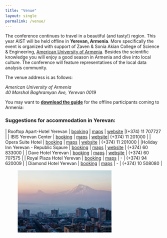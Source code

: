 ```yaml
---
title: "Venue"
layout: single
permalink: /venue/
---
```


The conference continues to travel in a beautiful (and tasty!) region. This year AIST will be held offline in **Yerevan, Armenia**. More specifically the event is organized with support of Zaven & Sonia Akian College of Science & Engineering, [American University of Armenia](https://cse.aua.am/). Besides the scientific knowledge you will enjoy a good season in Armenia and dive into local culture. The conference will feature representatives of the local data analysis community.

The venue address is as follows:

<i>American University of Armenia<br/></i>
<i>40 Marshal Baghramyan Ave, Yerevan 0019</i>

You may want to <a href="/Guidebook.pdf"><b>download the guide</b></a> for the offline participants coming to Armenia:

### Suggestions for accommodation in Yerevan:

| Rooftop Apart-Hotel Yerevan | [booking](https://www.booking.com/hotel/am/rooftop-apart.en-gb.html) | [maps](https://goo.gl/maps/EzebKUdnQJLXMcsN8) | [website](https://rooftopaparthotel.com/en/) |(+374) 11 707727 |
| IBIS Yerevan Center | [booking](https://www.booking.com/hotel/am/ibis-yerevan-center.en-gb.html?aid=356980&label=gog235jc-1DCAsoB0ITaWJpcy15ZXJldmFuLWNlbnRlckgzWANoB4gBAZgBCbgBF8gBDNgBA-gBAYgCAagCA7gC0ZOipwbAAgHSAiQ4MTdiN2ZmMC1mMmYwLTQ2M2EtOWM2ZC00MGI1MGM4YzQ1MTDYAgTgAgE&sid=ff5bdba9512e9b45114b63af462b9e98&dist=0&group_adults=1&group_children=0&keep_landing=1&no_rooms=1&sb_price_type=total&type=total&#map_closed) | [maps](https://goo.gl/maps/FGY3ZgeAJHX48AUs6) | [website](https://all.accor.com/hotel/7309/index.en.shtml?fbclid=IwAR2fKZAvsyu1e5Vk1ZLwu-uqjQxYbgkcgCZaQBJRa-XGvWbm38p-bTqHUuM)| (+374) 11 201000 |
| Opera Suite Hotel | [booking](https://www.booking.com/hotel/am/opera-suite.en-gb.html?aid=311984&label=opera-suite-2b4h4KyyghR9HddcamlpnwS392665784584%3Apl%3Ata%3Ap1%3Ap2%3Aac%3Aap%3Aneg%3Afi%3Atikwd-12812370721%3Alp9070053%3Ali%3Adec%3Adm%3Appccp%3DUmFuZG9tSVYkc2RlIyh9YTQUGSsRwx9_3qo3uPTHyoo&sid=ff5bdba9512e9b45114b63af462b9e98&all_sr_blocks=134850502_233157610_1_2_0;checkin=2023-09-27;checkout=2023-10-01;dest_id=-2325645;dest_type=city;dist=0;group_adults=1;group_children=0;hapos=1;highlighted_blocks=134850502_233157610_1_2_0;hpos=1;matching_block_id=134850502_233157610_1_2_0;no_rooms=1;req_adults=1;req_children=0;room1=A;sb_price_type=total;sr_order=popularity;sr_pri_blocks=134850502_233157610_1_2_0__15840000;srepoch=1692963164;srpvid=faae512ce8e00474;type=total;ucfs=1&#hotelTmpl) | [maps](https://goo.gl/maps/kwSN3i8kooer28kDA) | [website](https://operasuitehotel.com/ru) | (+374) 11 201000 |
|Holiday Inn Yerevan - Republic Sqaure	| [booking](https://www.booking.com/hotel/am/holiday-inn-yerevan-republic-square.en-gb.html?aid=356980&label=gog235jc-1DCAsoB0IjaG9saWRheS1pbm4teWVyZXZhbi1yZXB1YmxpYy1zcXVhcmVIM1gDaAeIAQGYAQm4ARfIAQzYAQPoAQGIAgGoAgO4AsqkoqcGwAIB0gIkMmM2YjZiYWUtMmE0ZC00ZDJhLWFlNjYtMTRmNGQzMmFiNjVh2AIE4AIB&sid=ff5bdba9512e9b45114b63af462b9e98&dist=0&group_adults=1&group_children=0&keep_landing=1&no_rooms=1&sb_price_type=total&type=total&) | [maps](https://goo.gl/maps/GneVAsXZecRjw2AS8) | [website](https://www.ihg.com/holidayinn/hotels/us/en/yerevan/evnyv/hoteldetail) | (+374) 60 833000 |
| Dave Hotel Yerevan	| [booking](https://www.booking.com/hotel/am/dave-yerevan.en-gb.html)	| [maps](https://goo.gl/maps/3QJF89oHR7MhNfSt8)	| [website](https://www.davehotels.com/dave-yerevan/)	| (+374) 60 707575 |
| Royal Plaza Hotel Yerevan	| [booking](https://www.booking.com/hotel/am/royal-plaza.en-gb.html?aid=356980&label=gog235jc-1BCAUoB0IgbWFyc2hhbC1iYWdocmFteWFuLW1ldHJvLXN0YXRpb25IM1gDaAeIAQGYAQm4ARfIAQzYAQHoAQGIAgGoAgO4Ar_IoqcGwAIB0gIkODQyNjcyMWEtNjllOC00Njk3LTk5ZjQtMDk3ZmU5MzZiMTY42AIF4AIB&sid=ff5bdba9512e9b45114b63af462b9e98) | [maps](https://goo.gl/maps/14b49vyBtLjS4W8t9) | - |  (+374) 94 620009 |
| Diamond Hotel Yerevan	| [booking](https://www.booking.com/hotel/am/diamond-house.en-gb.html?aid=318615&label=Catch_All-EN-131006970841-PUjmicBGaT%2Af%2AaX4sDbiUAS548793046931%3Apl%3Ata%3Ap1%3Ap2%3Aac%3Aap%3Aneg%3Afi%3Atidsa-1641476121786%3Alp9070053%3Ali%3Adec%3Adm&sid=ff5bdba9512e9b45114b63af462b9e98) | [maps](https://goo.gl/maps/d388s3J7ezJCzoZd9) | - | (+374) 10 508080 |

<figure>
  <img width="300" src="/assets/images/yerevan2.jpg">
  <figcaption></figcaption>
</figure>

<br>

<!-- **Address: 1, Chavchavadze Ave., 0179, Tbilisi, Georgia
1st building, main entrance, Conference hall on the 2nd floor**

<figure>
  <img width="300" src="/assets/images/TSU 1 .JPG">
  <figcaption></figcaption>
</figure>
<br>

You may want to <a href="/assets/images/AIST_2021_Guide_.pdf"><b>download the guide</b></a> for the offline participants coming to Georgia:

<a href="/assets/images/AIST_2021_Guide_.pdf"><object width="100%" height="100%" type="application/pdf" data="/assets/images/AIST_2021_Guide_.pdf">
    <p><a href="/assets/images/AIST_2021_Guide_.pdf">Tbilisi Guide 2021</a></p>
</object></a>

#### Entry rules for COVID-19 vaccinated visitors

Citizens of all countries, traveling from any country are able to enter Georgia, if they:

* While traveling by air present the document confirming the full course (two doses, one dose in case of Johnson&Johnson) of any COVID-19 vaccination at the border checkpoints of Georgia.

* While crossing the land and sea border of Georgia present the document confirming the full course (two doses, one dose in case of Johnson&Johnson) of any COVID-19 vaccination at the border checkpoints of Georgia, as well as the negative PCR test taken in the last 72 hours prior to the visit to Georgia.

#### Entry rules for non-vaccinated visitors

Please, refer to the following [website](https://stopcov.ge/en/page/sazRvris-kveTis-regulaciebi).


<figure>
  <img width="300" src="/assets/images/a (1).JPG">
  <figcaption></figcaption>
</figure>
<br>
<figure>
  <img width="300" src="/assets/images/a (2).jpg">
  <figcaption></figcaption>
</figure>
<br>
<figure>
  <img width="300" src="/assets/images/a (3).jpg">
  <figcaption></figcaption>
</figure>
<br>
<figure>
  <img width="300" src="/assets/images/a (4).jpg">
  <figcaption></figcaption>
</figure>
<br>
<figure>
  <img width="300" src="/assets/images/b.jpg">
  <figcaption></figcaption>
</figure>
<br>
<figure>
  <img width="300" src="/assets/images/c.JPG">
  <figcaption></figcaption>
</figure>
<br>
<figure>
  <img width="300" src="/assets/images/TSU 2.JPG">
  <figcaption></figcaption>
<<<<<<< HEAD
</figure>
=======
</figure> -->
